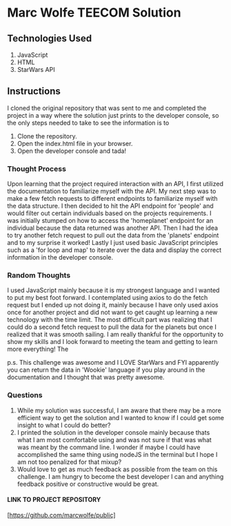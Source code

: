 # Marc Wolfe TEECOM Solution

## Technologies Used

1. JavaScript
2. HTML
3. StarWars API

## Instructions
I cloned the original repository that was sent to me and completed the project in a way where the solution just prints to the developer console, so the only steps needed to take to see the information is to 
1. Clone the repository. 
2. Open the index.html file in your browser. 
3. Open the developer console and tada! 

### Thought Process
Upon learning that the project required interaction with an API, I first utilized the documentation to familiarize myself with the API. My next step was to make a few fetch requests to different endpoints to familiarize myself with the data structure. I then decided to hit the API endpoint for 'people' and would filter out certain individuals based on the projects requirements. I was initially stumped on how to access the 'homeplanet' endpoint for an individual because the data returned was another API. Then I had the idea to try another fetch request to pull out the data from the 'planets' endpoint and to my surprise it worked! Lastly I just used basic JavaScript principles such as a 'for loop and map' to iterate over the data and display the correct information in the developer console. 

### Random Thoughts
I used JavaScript mainly because it is my strongest language and I wanted to put my best foot forward. I contemplated using axios to do the fetch request but I ended up not doing it, mainly because I have only used axios once for another project and did not want to get caught up learning a new technology with the  time limit. The most difficult part was realizing that I could do a second fetch request to pull the data for the planets but once I realized that it was smooth sailing. I am really thankful for the opportunity to show my skills and I look forward to meeting the team and getting to learn more everything! The

p.s. This challenge was awesome and I LOVE StarWars and FYI apparently you can return the data in 'Wookie' language if you play around in the documentation and I thought that was pretty awesome.

### Questions 
1. While my solution was successful, I am aware that there may be a more efficient way to get the solution and I wanted to know if I could get some insight to what I could do better?
2. I printed the solution in the developer console mainly because thats what I am most comfortable using and was not sure if that was what was meant by the command line. I wonder if maybe I could have accomplished the same thing using nodeJS in the terminal but I hope I am not too penalized for that mixup?
3. Would love to get as much feedback as possible from the team on this challenge. I am hungry to become the best developer I can and anything feedback positive or constructive would be great.

#### LINK TO PROJECT REPOSITORY 
[https://github.com/marcwolfe/public]


